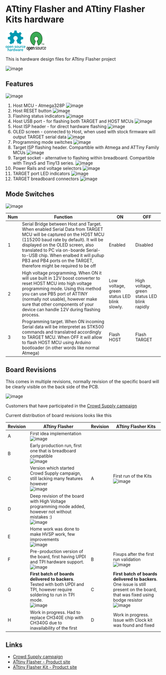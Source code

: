 # ATtiny Flasher and ATtiny Flasher Kits hardware 

![Open Source Hardware](/doc/images/open-source-hardware-logo.png)
![Open Source Software](/doc/images/open-source-software-logo.png)

This is hardware design files for ATtiny Flasher project

![image](https://user-images.githubusercontent.com/5459747/144618748-68b3735c-2a7d-4506-89f1-b8aede229ed4.png)

## Features

![image](https://user-images.githubusercontent.com/5459747/144621288-b737dde0-0a01-4a6c-9c53-77841b7465e4.png)

1. Host MCU - Atmega328P ![image](https://user-images.githubusercontent.com/5459747/144620501-3eebf87d-a2e3-4973-979c-14a5235b6e9d.png)
2. Host RESET button ![image](https://user-images.githubusercontent.com/5459747/144620579-f351031a-4d71-4658-b6de-6a8b4fa7adbd.png)
3. Flashing status indicators ![image](https://user-images.githubusercontent.com/5459747/144620630-7254bd69-e4e1-44ad-8c67-ce9246c346d1.png)
4. Host USB port - for flashing both TARGET and HOST MCUs ![image](https://user-images.githubusercontent.com/5459747/144620654-f74ba596-8e9c-4c00-a473-980286ec46ca.png)
5. Host ISP header - for direct hardware flashing ![image](https://user-images.githubusercontent.com/5459747/144620693-db325348-32a3-4cdc-a829-4776d43fbdd9.png)
6. OLED screen - connected to Host, when used with stock firmware will output TARGET serial data ![image](https://user-images.githubusercontent.com/5459747/144620734-1d3f31e1-3e3d-44f0-a6ca-3ded4d74dbac.png)
7. Programming mode switches ![image](https://user-images.githubusercontent.com/5459747/144620763-7862cfda-a0ef-4106-bcda-344fa1addb71.png)
8. Target ISP flashing header. Compartible with Atmega and ATTiny Family MCUs ![image](https://user-images.githubusercontent.com/5459747/144620789-f467a5af-4967-4e95-8672-46a64e37ee50.png)
9. Target socket - alternative to flashing within breadboard. Compartible with Tinyx5 and Tiny13 series. ![image](https://user-images.githubusercontent.com/5459747/144620807-819f44b0-f6bb-4140-9323-e2c2a7acecb6.png)
10. Power Rails and voltage selectors ![image](https://user-images.githubusercontent.com/5459747/144620828-ca83b515-78db-4285-afc8-d21dff26b321.png)
11. TARGET port LED indicators ![image](https://user-images.githubusercontent.com/5459747/144620918-e896c50e-8a21-4bfe-b8f0-9d55a106833a.png)
12. TARGET breadboard connectors ![image](https://user-images.githubusercontent.com/5459747/144620955-2956ef2e-7ad2-4276-a696-9ef467ca4d5d.png)

## Mode Switches

![image](https://user-images.githubusercontent.com/5459747/144621344-74cea5d4-79c8-4450-965c-38f512137482.png)

| Num | Function | ON | OFF |
|----|----|----|----|
| 1 | Serial Bridge between Host and Target. When enabled Serial Data from TARGET MCU will be captured on the HOST MCU (115200 baud rate by default). It will be displayed on the OLED screen, also translated to PC via on-boarde Serial-to-USB chip. When enalbed it will pullup PB3 and PB4 ports on the TARGET, therefore might be required to be off | Enabled | Disabled |
| 2 | High voltage programming. When ON it will use built in 12V boost converter to reset HOST MCU into high voltage programming mode. Using this method you can use PB5 port of ATTINY (normally not usable), however make sure that other components of your device can handle 12V during flashing process. | Low voltage, green status LED blink slowly. | High voltage, green status LED blink rapidly |
| 3 | Programming target. When ON incoming Serial data will be interpretet as STK500 commands and translatred accordingly to TARGET MCU. When OFF it will allow to flash HOST MCU using Arduino bootloader (in other words like normal Atmega) | Flash HOST | Flash TARGET |


## Board Revisions

This comes in multiple revisions, normally revision of the specific board will be clearly visible on the back side of the PCB.

![image](https://user-images.githubusercontent.com/5459747/144602248-bd2b6d16-f4cc-40ab-b462-3590b953f42f.png)

Customers that have participated in the [Crowd Supply campaign](https://www.crowdsupply.com/sonocotta/attiny-flasher)

Current distribution of board revisions looks like this

| Revision | ATtiny Flasher | Revision | ATtiny Flasher Kits  |
|----|----|----|----|
| A | First idea implementation <br /> ![image](https://user-images.githubusercontent.com/5459747/144602782-9e941118-c013-4089-91c4-6486791c099f.png) | | |
| B | Early production run, first one that is breadboard compatible <br /> ![image](https://user-images.githubusercontent.com/5459747/144602972-c0f9ad33-1639-4d04-9ae2-39565d194542.png) | | |
| C | Version which started Crowd Supply campaign, still lacking many features however <br /> ![image](https://user-images.githubusercontent.com/5459747/144603188-4f347438-0aa2-4e5a-9e6b-6ba8fc3b09ea.png) | A | First run of the Kits <br /> ![image](https://user-images.githubusercontent.com/5459747/144603445-d9c43ef4-f532-412a-bbb9-6d58c0400823.png) |
| D | Deep revision of the board with High Voltage programming mode added, however not without mistakes :) <br /> ![image](https://user-images.githubusercontent.com/5459747/144603551-806e602c-6c21-4f8f-b07d-2bd1e7f7b7cc.png) | | |
| E | Home work was done to make HVSP work, few improvements <br /> ![image](https://user-images.githubusercontent.com/5459747/144603716-3f641c8f-f801-48f6-8c3e-dd20a97f6272.png) |  | |
| F | Pre-production version of the board, first having UPDI and TPI hardware support. <br /> ![image](https://user-images.githubusercontent.com/5459747/144605016-f7bcbdd5-9535-4958-b31f-0bd34779a3a9.png) | B | Fixups after the first run validation <br /> ![image](https://user-images.githubusercontent.com/5459747/144605058-0ced99ef-341b-4db1-baac-79fab3ce00fe.png) |
| G | **First batch of boards delivered to backers**. Tested with both UPDI and TPI, however require soldering to run in TPI mode. <br /> ![image](https://user-images.githubusercontent.com/5459747/144605492-b99d7d6a-2a99-4355-9d19-97316e5c4ad2.png) | C | **First batch of boards delivered to backers**. One issue is still present on the board, that was fixed using bodge resistor <br /> ![image](https://user-images.githubusercontent.com/5459747/144605459-64c80f76-ce4d-4cde-99bc-5a9d79df57d0.png) |
| H | Work in progress. Had to replace CH340E chip with CH340G due to inavailability of the first | D | Work in progress. Issue with Clock kit was found and fixed |


## Links

- [Crowd Supply campaign](https://www.crowdsupply.com/sonocotta/attiny-flasher)
- [ATtiny Flasher - Product site](https://sonocotta.com/attiny-flasher/)
- [ATtiny Flasher Kit - Product site](https://sonocotta.com/attiny-flasher-kit/)
